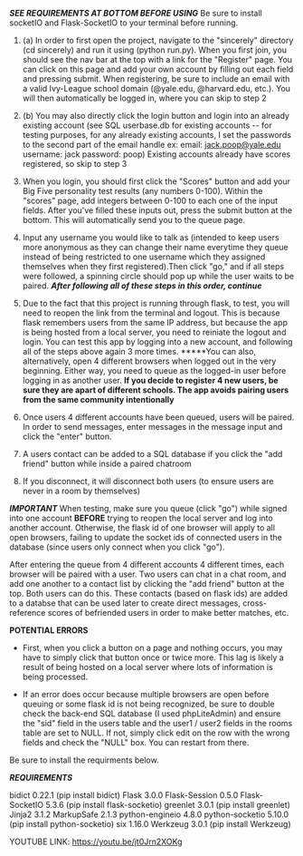 ***SEE REQUIREMENTS AT BOTTOM BEFORE USING*** Be sure to install socketIO and Flask-SocketIO to your terminal before running.

1. (a) In order to first open the project, navigate to the "sincerely" directory (cd sincerely) and run it using (python run.py). When you first join, you should see the nav bar at the top with a link for the "Register" page. You can click on this page and add your own account by filling out each field and pressing submit. When registering, be sure to include an email with a valid Ivy-League school domain (@yale.edu, @harvard.edu, etc.). You will then automatically be logged in, where you can skip to step 2

1. (b) You may also directly click the login button and login into an already existing account (see SQL userbase.db for existing accounts -- for testing purposes, for any already existing accounts, I set the passwords to the second part of the email handle ex:
email: jack.poop@yale.edu
username: jack
password: poop)
Existing accounts already have scores registered, so skip to step 3

2. When you login, you should first click the "Scores" button and add your Big Five personality test results (any numbers 0-100). Within the "scores" page, add integers between 0-100 to each one of the input fields. After you've filled these inputs out, press the submit button at the bottom. This will automatically send you to the queue page.

3. Input any username you would like to talk as (intended to keep users more anonymous as they can change their name everytime they queue instead of being restricted to one username which they assigned themselves when they first registered).Then click "go," and if all steps were followed, a spinning circle should pop up while the user waits to be paired. ***After following all of these steps in this order, continue***

4. Due to the fact that this project is running through flask, to test, you will need to reopen the link from the terminal and logout. This is because flask remembers users from the same IP address, but because the app is being hosted from a local server, you need to reiniate the logout and login. You can test this app by logging into a new account, and following all of the steps above again 3 more times.
*****You can also, alternatively, open 4 different browsers when logged out in the very beginning. Either way, you need to queue as the logged-in user before logging in as another user.
**If you decide to register 4 new users, be sure they are apart of different schools. The app avoids pairing users from the same community intentionally**

5. Once users 4 different accounts have been queued, users will be paired. In order to send messages, enter messages in the message input and click the
"enter" button.

6. A users contact can be added to a SQL database if you click the "add friend" button while inside a paired chatroom

7. If you disconnect, it will disconnect both users (to ensure users are never in a room by themselves)

***IMPORTANT*** When testing, make sure you queue (click "go") while signed into one account **BEFORE** trying to reopen the local server and log into another account. Otherwise, the flask id of one browser will apply to all open browsers, failing to update the socket ids of connected users in the database (since users only connect when you click "go").

After entering the queue from 4 different accounts 4 different times, each browser will be paired with a user. Two users can chat in a chat room, and add one another to a contact list by clicking the "add friend" button at the top. Both users can do this. These contacts (based on flask ids) are added to a databse that can be used later to create direct messages, cross-reference scores of befriended users in order to make better matches, etc.

**POTENTIAL ERRORS**
- First, when you click a button on a page and nothing occurs, you may have to simply click that button once or twice more. This lag is likely a result of
  being hosted on a local server where lots of information is being processed.

- If an error does occur because multiple browsers are open before queuing or some flask id is not being recognized, be sure to double check the back-end
  SQL database (I used phpLiteAdmin) and ensure the "sid" field in the users table and the user1 / user2 fields in the rooms table are set to NULL. If not, simply click edit on the row with the wrong fields and check the "NULL" box. You can restart from there.

Be sure to install the requirments below.

***REQUIREMENTS***

bidict                             0.22.1 (pip install bidict)
Flask                              3.0.0
Flask-Session                      0.5.0
Flask-SocketIO                     5.3.6 (pip install flask-socketio)
greenlet                           3.0.1 (pip install greenlet)
Jinja2                             3.1.2
MarkupSafe                         2.1.3
python-engineio                    4.8.0
python-socketio                    5.10.0 (pip install python-socketio)
six                                1.16.0
Werkzeug                           3.0.1 (pip install Werkzeug)


YOUTUBE LINK: https://youtu.be/jt0Jrn2XOKg













